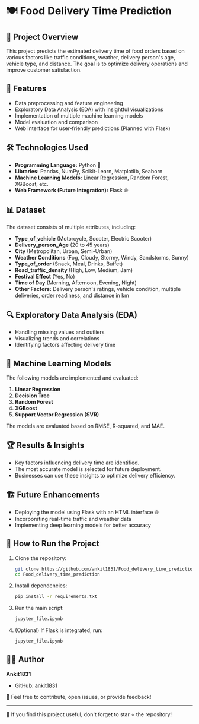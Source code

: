 # 🍽️ Food Delivery Time Prediction

## 🎯 Project Overview
This project predicts the estimated delivery time of food orders based on various factors like traffic conditions, weather, delivery person's age, vehicle type, and distance. The goal is to optimize delivery operations and improve customer satisfaction.

## 🚀 Features
- Data preprocessing and feature engineering
- Exploratory Data Analysis (EDA) with insightful visualizations
- Implementation of multiple machine learning models
- Model evaluation and comparison
- Web interface for user-friendly predictions (Planned with Flask)

## 🛠️ Technologies Used
- **Programming Language:** Python 🐍
- **Libraries:** Pandas, NumPy, Scikit-Learn, Matplotlib, Seaborn
- **Machine Learning Models:** Linear Regression, Random Forest, XGBoost, etc.
- **Web Framework (Future Integration):** Flask 🌐

## 📊 Dataset
The dataset consists of multiple attributes, including:
- **Type_of_vehicle** (Motorcycle, Scooter, Electric Scooter)
- **Delivery_person_Age** (20 to 45 years)
- **City** (Metropolitan, Urban, Semi-Urban)
- **Weather Conditions** (Fog, Cloudy, Stormy, Windy, Sandstorms, Sunny)
- **Type_of_order** (Snack, Meal, Drinks, Buffet)
- **Road_traffic_density** (High, Low, Medium, Jam)
- **Festival Effect** (Yes, No)
- **Time of Day** (Morning, Afternoon, Evening, Night)
- **Other Factors:** Delivery person's ratings, vehicle condition, multiple deliveries, order readiness, and distance in km

## 🔍 Exploratory Data Analysis (EDA)
- Handling missing values and outliers
- Visualizing trends and correlations
- Identifying factors affecting delivery time

## 🤖 Machine Learning Models
The following models are implemented and evaluated:
1. **Linear Regression**
2. **Decision Tree**
3. **Random Forest**
4. **XGBoost**
5. **Support Vector Regression (SVR)**

The models are evaluated based on RMSE, R-squared, and MAE.

## 🏆 Results & Insights
- Key factors influencing delivery time are identified.
- The most accurate model is selected for future deployment.
- Businesses can use these insights to optimize delivery efficiency.

## 🏗️ Future Enhancements
- Deploying the model using Flask with an HTML interface 🌐
- Incorporating real-time traffic and weather data
- Implementing deep learning models for better accuracy

## 🎯 How to Run the Project
1. Clone the repository:
   ```bash
   git clone https://github.com/ankit1831/Food_delivery_time_prediction.git
   cd Food_delivery_time_prediction
   ```
2. Install dependencies:
   ```bash
   pip install -r requirements.txt
   ```
3. Run the main script:
   ```bash
   jupyter_file.ipynb
   ```
4. (Optional) If Flask is integrated, run:
   ```bash
   jupyter_file.ipynb
   ```

## 👨‍💻 Author
**Ankit1831**
- GitHub: [ankit1831](https://github.com/ankit1831)

📌 Feel free to contribute, open issues, or provide feedback!

---
🌟 If you find this project useful, don't forget to star ⭐ the repository!

